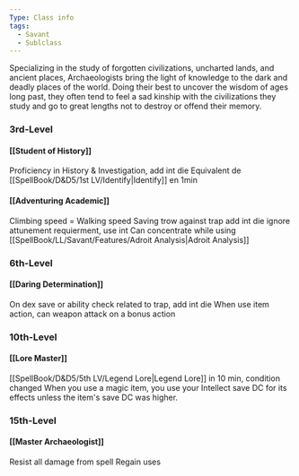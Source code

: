 ```yaml
---
Type: Class info
tags:
  - Savant
  - Sublclass
---
```

Specializing in the study of forgotten civilizations, uncharted lands, and ancient places, Archaeologists bring the light of knowledge to the dark and deadly places of the world. Doing their best to uncover the wisdom of ages long past, they often tend to feel a sad kinship with the civilizations they study and go to great lengths not to destroy or offend their memory.

### 3rd-Level
#### [[Student of History]]
Proficiency in History & Investigation, add int die
Equivalent de [[SpellBook/D&D5/1st LV/Identify|Identify]] en 1min

#### [[Adventuring Academic]]
Climbing speed = Walking speed
Saving trow against trap add int die
ignore attunement requierment, use int
Can concentrate while using [[SpellBook/LL/Savant/Features/Adroit Analysis|Adroit Analysis]]

### 6th-Level
#### [[Daring Determination]]
On dex save or ability check related to trap, add int die
When use item action, can weapon attack on a bonus action

### 10th-Level
#### [[Lore Master]]
[[SpellBook/D&D5/5th LV/Legend Lore|Legend Lore]] in 10 min, condition changed
When you use a magic item, you use your Intellect save DC for its effects unless the item's save DC was higher.

### 15th-Level
#### [[Master Archaeologist]]
Resist all damage from spell
Regain uses